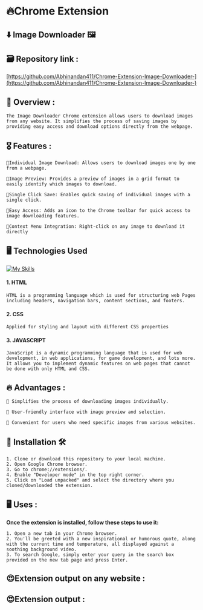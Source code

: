 # 🔥Chrome Extension

## ⬇️ Image Downloader 🖼️

## 🗃️ Repository link :
[https://github.com/Abhinandan411/Chrome-Extension-Image-Downloader-](https://github.com/Abhinandan411/Chrome-Extension-Image-Downloader-)



## 👀 Overview :
```
The Image Downloader Chrome extension allows users to download images from any website. It simplifies the process of saving images by providing easy access and download options directly from the webpage.
```

## 🎖️ Features :
```
🔖Individual Image Download: Allows users to download images one by one from a webpage.

🔖Image Preview: Provides a preview of images in a grid format to easily identify which images to download.

🔖Single Click Save: Enables quick saving of individual images with a single click.

🔖Easy Access: Adds an icon to the Chrome toolbar for quick access to image downloading features.

🔖Context Menu Integration: Right-click on any image to download it directly
```

## 🖥️ Technologies Used 
[![My Skills](https://skillicons.dev/icons?i=html,css,js)](https://skillicons.dev)
 #### 1. HTML 
 ``` 
HTML is a programming language which is used for structuring web Pages including headers, navigation bars, content sections, and footers.
```

 #### 2. CSS  
```
Applied for styling and layout with different CSS properties
 ```

#### 3. JAVASCRIPT 
```
JavaScript is a dynamic programming language that is used for web development, in web applications, for game development, and lots more. It allows you to implement dynamic features on web pages that cannot be done with only HTML and CSS.
```



## 🔥 Advantages :
```
📍 Simplifies the process of downloading images individually.

📍 User-friendly interface with image preview and selection.

📍 Convenient for users who need specific images from various websites.
```

## 🎯 Installation 🛠️
```
1. Clone or download this repository to your local machine.
2. Open Google Chrome browser.
3. Go to chrome://extensions/.
4. Enable "Developer mode" in the top right corner.
5. Click on "Load unpacked" and select the directory where you cloned/downloaded the extension.
```

## 🖥️ Uses :
**Once the extension is installed, follow these steps to use it:**
```
1. Open a new tab in your Chrome browser.
2. You'll be greeted with a new inspirational or humorous quote, along with the current time and temperature, all displayed against a soothing background video.
3. To search Google, simply enter your query in the search box provided on the new tab page and press Enter.
```

## 😍Extension output on any website :


## 😍Extension output :